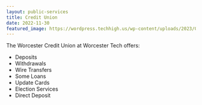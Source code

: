 ```yaml
---
layout: public-services
title: Credit Union
date: 2022-11-30
featured_image: https://wordpress.techhigh.us/wp-content/uploads/2023/01/book-and-pen.jpg
---
```


The Worcester Credit Union at Worcester Tech offers:

- Deposits
- Withdrawals
- Wire Transfers
- Some Loans
- Update Cards
- Election Services
- Direct Deposit
